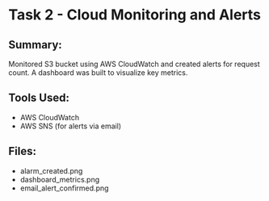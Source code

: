 # Task 2 - Cloud Monitoring and Alerts

## Summary:
Monitored S3 bucket using AWS CloudWatch and created alerts for request count. A dashboard was built to visualize key metrics.

## Tools Used:
- AWS CloudWatch
- AWS SNS (for alerts via email)

## Files:
- alarm_created.png
- dashboard_metrics.png
- email_alert_confirmed.png

